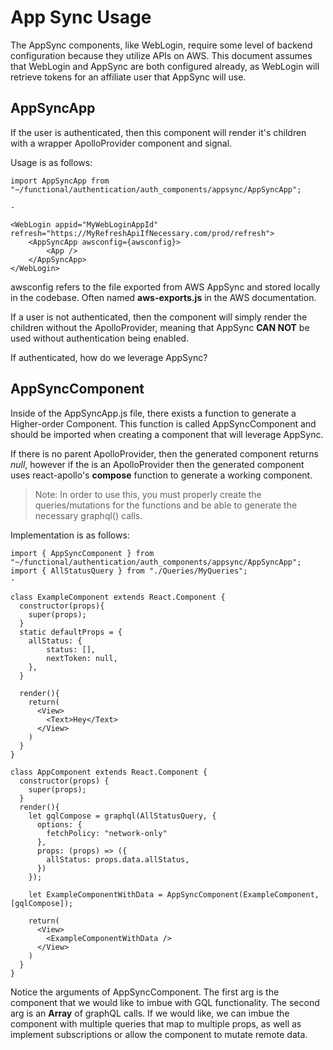 # App Sync Usage

The AppSync components, like WebLogin, require some level of backend configuration because they utilize APIs on AWS. This document assumes that WebLogin and AppSync are both configured already, as WebLogin will retrieve tokens for an affiliate user that AppSync will use.

## AppSyncApp

If the user is authenticated, then this component will render it's children with a wrapper ApolloProvider component and signal.

Usage is as follows:
```
import AppSyncApp from "~/functional/authentication/auth_components/appsync/AppSyncApp";

-

<WebLogin appid="MyWebLoginAppId" refresh="https://MyRefreshApiIfNecessary.com/prod/refresh">
    <AppSyncApp awsconfig={awsconfig}>
        <App />
    </AppSyncApp>
</WebLogin>
```

awsconfig refers to the file exported from AWS AppSync and stored locally in the codebase. Often named __aws-exports.js__ in the AWS documentation.

If a user is not authenticated, then the component will simply render the children without the ApolloProvider, meaning that AppSync __CAN NOT__ be used without authentication being enabled.

If authenticated, how do we leverage AppSync?

## AppSyncComponent

Inside of the AppSyncApp.js file, there exists a function to generate a Higher-order Component.
This function is called AppSyncComponent and should be imported when creating a component that will leverage AppSync. 

If there is no parent ApolloProvider, then the generated component returns _null_, however if the is an ApolloProvider then the generated component uses react-apollo's __compose__ function to generate a working component.

> Note: In order to use this, you must properly create the queries/mutations for the functions and be able to generate the necessary graphql() calls.

Implementation is as follows:
```
import { AppSyncComponent } from "~/functional/authentication/auth_components/appsync/AppSyncApp";
import { AllStatusQuery } from "./Queries/MyQueries";
-

class ExampleComponent extends React.Component {
  constructor(props){
    super(props);
  }
  static defaultProps = {
    allStatus: { 
        status: [],
        nextToken: null,
    },        
  }

  render(){
    return(
      <View>
        <Text>Hey</Text>
      </View>
    )
  }
}

class AppComponent extends React.Component {
  constructor(props) {
    super(props);
  }
  render(){
    let gqlCompose = graphql(AllStatusQuery, {
      options: {
        fetchPolicy: "network-only"
      },
      props: (props) => ({
        allStatus: props.data.allStatus,
      })
    });
    
    let ExampleComponentWithData = AppSyncComponent(ExampleComponent, [gqlCompose]);

    return(
      <View>
        <ExampleComponentWithData />
      </View>
    )
  }
}

```

Notice the arguments of AppSyncComponent. The first arg is the component that we would like to imbue with GQL functionality. The second arg is an __Array__ of graphQL calls. If we would like, we can imbue the component with multiple queries that map to multiple props, as well as implement subscriptions or allow the component to mutate remote data.